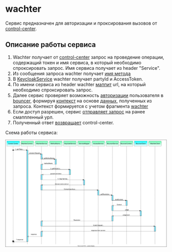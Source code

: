 # wachter

Сервис предназначен для авторизации и проксирования вызовов от [control-center](https://github.com/valitydev/control-center).

## Описание работы сервиса

1. Wachter получает от [control-center](https://github.com/valitydev/control-center) запрос на проведение операции, 
содержащий токен и имя сервиса, в который необходимо спроксировать запрос. Имя сервиса получает из header "Service".
2. Из сообщения запроса wachter получает 
[имя метода](https://github.com/valitydev/wachter/blob/master/src/main/java/dev/vality/wachter/service/MethodNameReaderService.java)
3. В [KeycloakService](https://github.com/valitydev/wachter/blob/master/src/main/java/dev/vality/wachter/service/KeycloakService.java) 
wachter получает partyId и AccessToken. 
4. По имени сервиса из header wachter
[маппит](https://github.com/valitydev/wachter/blob/master/src/main/java/dev/vality/wachter/mapper/ServiceMapper.java)
url, на который необходимо спроксировать запрос.
5. Далее сервис проверяет возможность [авторизации](https://github.com/valitydev/wachter/blob/master/src/main/java/dev/vality/wachter/security/AccessService.java) 
пользователя в [bouncer](https://github.com/valitydev/bouncer),
формируя [контекст](https://github.com/valitydev/wachter/blob/master/src/main/java/dev/vality/wachter/security/BouncerContextFactory.java)
на основе [данных](https://github.com/valitydev/wachter/blob/master/src/main/java/dev/vality/wachter/security/AccessData.java),
полученных из запроса. Контекст формируется с учетом фрагмента [wachter](https://github.com/valitydev/bouncer-proto/blob/master/proto/context_v1.thrift#L49)
6. Если доступ разрешен, сервис [отправляет запрос](https://github.com/valitydev/wachter/blob/master/src/main/java/dev/vality/wachter/client/WachterClient.java) 
на ранее смаппленный урл.
7. Полученный ответ [возвращает](https://github.com/valitydev/wachter/blob/master/src/main/java/dev/vality/wachter/controller/WachterController.java) control-center.

Схема работы сервиса:

![diagram-wachter](doc/diagram-wachter.svg)

